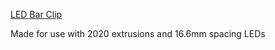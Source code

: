 [LED Bar Clip](https://github.com/VoronDesign/VoronUsers/tree/main/printer_mods/eddie/LED_Bar_Clip)

Made for use with 2020 extrusions and 16.6mm spacing LEDs